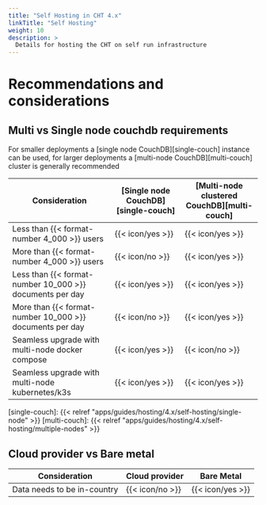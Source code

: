 ```yaml
---
title: "Self Hosting in CHT 4.x"
linkTitle: "Self Hosting"
weight: 10
description: >
  Details for hosting the CHT on self run infrastructure
---
```


# Recommendations and considerations

## Multi vs Single node couchdb requirements

For smaller deployments a [single node CouchDB][single-couch] instance can be used, for larger deployments a [multi-node CouchDB][multi-couch] cluster is generally recommended

| Consideration                                            | [Single node CouchDB][single-couch] | [Multi-node clustered CouchDB][multi-couch] |
| -------------------------------------------------------- | ----------------------------------- | ------------------------------------------- |
| Less than {{< format-number 4_000 >}} users              | {{< icon/yes >}}                    | {{< icon/yes >}}                            |
| More than {{< format-number 4_000 >}} users              | {{< icon/no >}}                     | {{< icon/yes >}}                            |
| Less than {{< format-number 10_000 >}} documents per day | {{< icon/yes >}}                    | {{< icon/yes >}}                            |
| More than {{< format-number 10_000 >}} documents per day | {{< icon/no >}}                     | {{< icon/yes >}}                            |
| Seamless upgrade with multi-node docker compose          | {{< icon/yes >}}                    | {{< icon/no >}}                             |
| Seamless upgrade with multi-node kubernetes/k3s          | {{< icon/yes >}}                    | {{< icon/yes >}}                            |

[single-couch]: {{< relref "apps/guides/hosting/4.x/self-hosting/single-node" >}}
[multi-couch]: {{< relref "apps/guides/hosting/4.x/self-hosting/multiple-nodes" >}}

## Cloud provider vs Bare metal

| Consideration               | Cloud provider  | Bare Metal       |
| --------------------------- | --------------- | ---------------- |
| Data needs to be in-country | {{< icon/no >}} | {{< icon/yes >}} |
